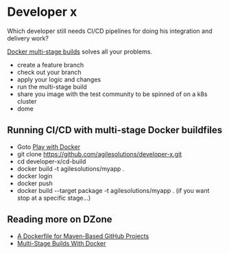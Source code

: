 # Developer x
Which developer still needs CI/CD pipelines for doing his integration and delivery work?

[Docker multi-stage builds](https://docs.docker.com/develop/develop-images/multistage-build/) solves all your problems. 

* create a feature branch
* check out your branch
* apply your logic and changes
* run the multi-stage build
* share you image with the test community to be spinned of on a k8s cluster
* dome

## Running CI/CD with multi-stage Docker buildfiles

* Goto [Play with Docker ](https://labs.play-with-docker.com/)
* git clone https://github.com/agilesolutions/developer-x.git
* cd developer-x/cd-build
* docker build -t agilesolutions/myapp .
* docker login
* docker push
* docker build --target package -t agilesolutions/myapp . (if you want stop at a specific stage...)

## Reading more on DZone

* [A Dockerfile for Maven-Based GitHub Projects](https://dzone.com/articles/a-dockerfile-for-maven-based-github-projects)
* [Multi-Stage Builds With Docker](https://dzone.com/articles/multi-stage-builds-with-docker)